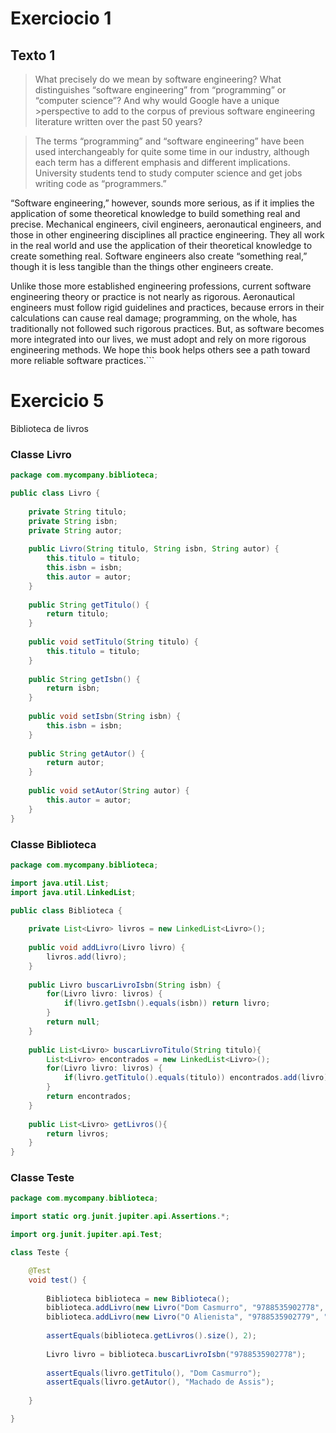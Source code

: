 # Exerciocio 1
## Texto 1

>What precisely do we mean by software engineering? What distinguishes “software engineering” from “programming” or “computer science”? And why would Google have a unique >perspective to add to the corpus of previous software engineering literature written over the past 50 years?

>The terms “programming” and “software engineering” have been used
interchangeably for quite some time in our industry, although 
each term has a different emphasis and different implications. 
University students tend to study computer science and get jobs 
writing code as “programmers.”

“Software engineering,” however, sounds more serious, as if it 
implies the application of some theoretical knowledge to build 
something real and precise. Mechanical engineers, civil engineers, 
aeronautical engineers, and those in other engineering disciplines
all practice engineering. They all work in the real world and use
the application of their theoretical knowledge to create something 
real. Software engineers also create “something real,” though it
is less tangible than the things other engineers create.

Unlike those more established engineering professions, current 
software engineering theory or practice is not nearly as rigorous.
Aeronautical engineers must follow rigid guidelines and 
practices, because errors in their calculations can cause real 
damage; programming, on the whole, has traditionally not followed 
such rigorous practices. But, as software becomes more integrated 
into our lives, we must adopt and rely on more rigorous 
engineering methods. We hope this book helps others see a path 
toward more reliable software practices.```


# Exercicio 5
 Biblioteca de livros
### Classe Livro
```java
package com.mycompany.biblioteca;

public class Livro {
	
	private String titulo;
	private String isbn;
	private String autor;
	
	public Livro(String titulo, String isbn, String autor) {
		this.titulo = titulo;
		this.isbn = isbn;
		this.autor = autor;
	}
	
	public String getTitulo() {
		return titulo;
	}
	
	public void setTitulo(String titulo) {
		this.titulo = titulo;
	}
	
	public String getIsbn() {
		return isbn;
	}
	
	public void setIsbn(String isbn) {
		this.isbn = isbn;
	}
	
	public String getAutor() {
		return autor;
	}
	
	public void setAutor(String autor) {
		this.autor = autor;
	}
} 
```
### Classe Biblioteca
```java
package com.mycompany.biblioteca;

import java.util.List;
import java.util.LinkedList;

public class Biblioteca {
	
	private List<Livro> livros = new LinkedList<Livro>();
	
	public void addLivro(Livro livro) {
		livros.add(livro);
	}
	
	public Livro buscarLivroIsbn(String isbn) {
		for(Livro livro: livros) {
			if(livro.getIsbn().equals(isbn)) return livro;
		}
		return null;
	}
	
	public List<Livro> buscarLivroTitulo(String titulo){
		List<Livro> encontrados = new LinkedList<Livro>();
		for(Livro livro: livros) {
			if(livro.getTitulo().equals(titulo)) encontrados.add(livro);
		}
		return encontrados;
	}
	
	public List<Livro> getLivros(){
		return livros;
	}
} 

```

### Classe Teste
```java
package com.mycompany.biblioteca;

import static org.junit.jupiter.api.Assertions.*;

import org.junit.jupiter.api.Test;

class Teste {

    @Test
    void test() {
        
        Biblioteca biblioteca = new Biblioteca();
        biblioteca.addLivro(new Livro("Dom Casmurro", "9788535902778", "Machado de Assis"));
        biblioteca.addLivro(new Livro("O Alienista", "9788535902779", "Machado de Assis"));
        
        assertEquals(biblioteca.getLivros().size(), 2);
        
        Livro livro = biblioteca.buscarLivroIsbn("9788535902778");
        
        assertEquals(livro.getTitulo(), "Dom Casmurro");
        assertEquals(livro.getAutor(), "Machado de Assis");
        
    }

} 
```
